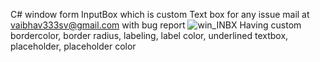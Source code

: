 C# window form InputBox which is custom Text box 
for any issue mail at vaibhav333sv@gmail.com
with bug report
![win_INBX](https://user-images.githubusercontent.com/20998552/233967413-c4c5ab9c-251d-471b-a849-d1c174047291.JPG)
Having custom bordercolor, border radius, labeling, label color, underlined textbox, placeholder, placeholder color
